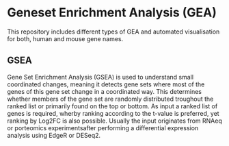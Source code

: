 # Geneset Enrichment Analysis (GEA)

This repository includes different types of GEA and automated visualisation for both, human and mouse gene names.

## GSEA
Gene Set Enrichment Analysis (GSEA) is used to understand small coordinated changes, meaning it detects gene sets where most of the genes of this gene set change in a coordinated way. This determines whether members of the gene set are randomly distributed troughout the ranked list or primarily found on the top or bottom.
As input a ranked list of genes is required, wherby ranking according to the t-value is preferred, yet ranking by Log2FC is also possible. Usually the input originates from RNAeq or porteomics experimentsafter performing a differential expression analysis using EdgeR or DESeq2. 
